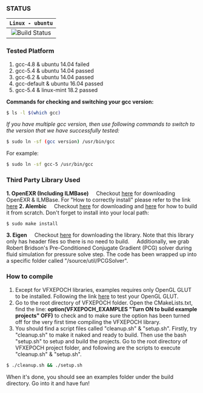 ### **STATUS**
| **`Linux - ubuntu`** |
|:----------------------:|
|![Build Status](https://travis-ci.org/Shakebones/VFXEPOCH.svg?branch=master)|

### **Tested Platform**
1. gcc-4.8 & ubuntu 14.04 failed
2. gcc-5.4 & ubuntu 14.04 passed
3. gcc-6.2 & ubuntu 14.04 passed
4. gcc-default & ubuntu 16.04 passed
5. gcc-5.4 & linux-mint 18.2 passed

**Commands for checking and switching your gcc version:**
```sh
$ ls -l $(which gcc)
```

*If you have multiple gcc version, then use following commands to switch to
the version that we have successfully tested:*

```sh
$ sudo ln -sf (gcc version) /usr/bin/gcc
```
For example:
```sh
$ sudo ln -sf gcc-5 /usr/bin/gcc
```

### **Third Party Library Used**
**1. OpenEXR (Including ILMBase)**
&nbsp;&nbsp;&nbsp;&nbsp;Checkout [here](http://www.openexr.com/downloads.html/) for downloading OpenEXR & ILMBase. For "How to correctly install" please refer to the link [here](http://www.openexr.com/documentation.html/)
**2. Alembic**
&nbsp;&nbsp;&nbsp;&nbsp;Checkout [here](https://github.com/alembic/alembic) for downloading and [here](http://docs.alembic.io/#build-alembic) for how to build it from scratch. Don't forget to install into your local path:
```sh
$ sudo make install
```
**3. Eigen**
&nbsp;&nbsp;&nbsp;&nbsp;Checkout [here](http://eigen.tuxfamily.org/index.php?title=Main_Page/) for downloading the library. Note that this library only has header files so there is no need to build.
&nbsp;&nbsp;&nbsp;&nbsp;Additionally, we grab Robert Bridson's Pre-Conditioned Conjugate Gradient (PCG) solver during fluid simulation for pressure solve step. The code has been wrapped up into a specific folder called "/source/util/PCGSolver".

### **How to compile**
1. Except for VFXEPOCH libraries, examples requires only OpenGL GLUT to be installed. Following the link [here](http://kiwwito.com/installing-opengl-glut-libraries-in-ubuntu/) to test your OpenGL GLUT.
2. Go to the root directory of VFXEPOCH folder. Open the CMakeLists.txt, find the line:
**option(VFXEPOCH_EXAMPLES "Turn ON to build example projects" OFF)** to check and  to make sure the option has been turned off for the very first time compiling the VFXEPOCH library.
3. You should find a script files called "cleanup.sh" & "setup.sh". Firstly, try "cleanup.sh" to make it naked and ready to build. Then use the bash "setup.sh" to setup and build the projects. Go to the root directory of VFXEPOCH project folder, and following are the scripts to execute "cleanup.sh" & "setup.sh".
```sh
$ ./cleanup.sh && ./setup.sh
```
When it's done, you should see an examples folder under the build directory. Go into it and have fun!

